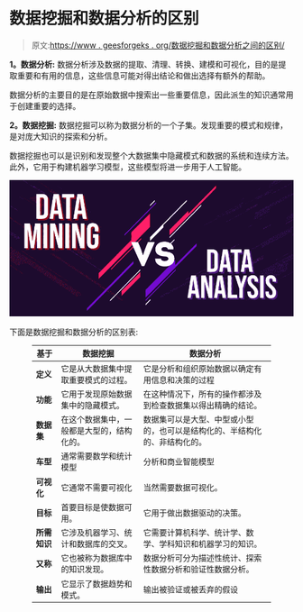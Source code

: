 # 数据挖掘和数据分析的区别

> 原文:[https://www . geesforgeks . org/数据挖掘和数据分析之间的区别/](https://www.geeksforgeeks.org/difference-between-data-mining-and-data-analysis/)

**1。数据分析:**
数据分析涉及数据的提取、清理、转换、建模和可视化，目的是提取重要和有用的信息，这些信息可能对得出结论和做出选择有额外的帮助。

数据分析的主要目的是在原始数据中搜索出一些重要信息，因此派生的知识通常用于创建重要的选择。

**2。数据挖掘:**
数据挖掘可以称为数据分析的一个子集。发现重要的模式和规律，是对庞大知识的探索和分析。

数据挖掘也可以是识别和发现整个大数据集中隐藏模式和数据的系统和连续方法。此外，它用于构建机器学习模型，这些模型将进一步用于人工智能。

![Data-Mining-Vs-Data-Analysis](img/10aecb3c3ada59b2630080408a16b0ed.png)

下面是数据挖掘和数据分析的区别表:

<figure class="table">

| 基于 | 数据挖掘 | 数据分析 |
| --- | --- | --- |
| **定义** | 它是从大数据集中提取重要模式的过程。 | 它是分析和组织原始数据以确定有用信息和决策的过程 |
| **功能** | 它用于发现原始数据集中的隐藏模式。 | 在这种情况下，所有的操作都涉及到检查数据集以得出精确的结论。 |
| **数据集** | 在这个数据集中，一般都是大型的，结构化的。 | 数据集可以是大型、中型或小型的，也可以是结构化的、半结构化的、非结构化的。 |
| **车型** | 通常需要数学和统计模型 | 分析和商业智能模型 |
| **可视化** | 它通常不需要可视化 | 当然需要数据可视化。 |
| **目标** | 首要目标是使数据可用。 | 它用于做出数据驱动的决策。 |
| **所需知识** | 它涉及机器学习、统计和数据库的交叉。 | 它需要计算机科学、统计学、数学、学科知识和机器学习的知识。 |
| **又称** | 它也被称为数据库中的知识发现。 | 数据分析可分为描述性统计、探索性数据分析和验证性数据分析。 |
| **输出** | 它显示了数据趋势和模式。 | 输出被验证或被丢弃的假设 |

</figure>